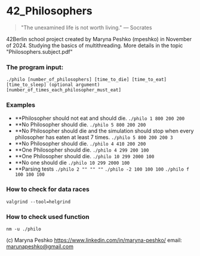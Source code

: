 
# 42_Philosophers

>"The unexamined life is not worth living."
                                — Socrates

42Berlin school project created by Maryna Peshko (mpeshko) in November of 2024. Studying the basics of multithreading. More details in the topic "Philosophers.subject.pdf"

### The program input:
   `./philo
   [number_of_philosophers]
   [time_to_die]
   [time_to_eat]
   [time_to_sleep]
   (optional argument)
   [number_of_times_each_philosopher_must_eat]`

### Examples

- **Philosopher should not eat and should die.
`./philo 1 800 200 200`
- **No Philosopher should die.
`./philo 5 800 200 200`
- **No Philosopher should die and the simulation should stop when every philosopher has eaten at least 7 times.
`./philo 5 800 200 200 3`
- **No Philosopher should die.
`./philo 4 410 200 200`
- **One Philosopher should die.
`./philo 4 299 200 100`
- **One Philosopher should die.
`./philo 10 299 2000 100`
- **No one should die
`./philo 10 299 2000 100`
- **Parsing tests
`./philo 2 "" "" ""`
`./philo -2 100 100 100`
`./philo f 100 100 100`

### How to check for data races 
`valgrind --tool=helgrind`

### How to check used function

`nm -u ./philo`

(c) Maryna Peshko
https://www.linkedin.com/in/maryna-peshko/
email: marunapeshko@gmail.com